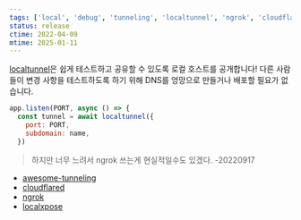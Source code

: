 ```yaml
---
tags: ['local', 'debug', 'tunneling', 'localtunnel', 'ngrok', 'cloudflared']
status: release
ctime: 2022-04-09
mtime: 2025-01-11
---
```


[localtunnel](https://github.com/localtunnel/localtunnel)은 쉽게 테스트하고 공유할 수 있도록 로컬 호스트를 공개합니다! 다른 사람들이 변경 사항을 테스트하도록 하기 위해 DNS를 엉망으로 만들거나 배포할 필요가 없습니다.

```js
app.listen(PORT, async () => {
  const tunnel = await localtunnel({
    port: PORT,
    subdomain: name,
  })
```

> 하지만 너무 느려서 ngrok 쓰는게 현실적일수도 있겠다. -20220917

- [awesome-tunneling](https://github.com/anderspitman/awesome-tunneling)
- [cloudflared](https://github.com/cloudflare/cloudflared)
- [ngrok](https://ngrok.com/)
- [localxpose](https://localxpose.io/)
